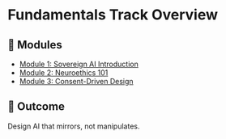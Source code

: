 # Fundamentals Track Overview

## 📘 Modules
- [Module 1: Sovereign AI Introduction](01-sovereign-ai-intro/README.md)
- [Module 2: Neuroethics 101](02-neuroethics-101/README.md)
- [Module 3: Consent-Driven Design](03-consent-driven-design/README.md)

## 🎯 Outcome
Design AI that mirrors, not manipulates.

